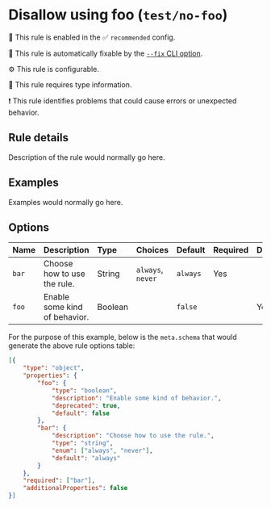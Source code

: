 # Disallow using foo (`test/no-foo`)

💼 This rule is enabled in the ✅ `recommended` config.

🔧 This rule is automatically fixable by the [`--fix` CLI option](https://eslint.org/docs/latest/user-guide/command-line-interface#--fix).

⚙️ This rule is configurable.

💭 This rule requires type information.

❗ This rule identifies problems that could cause errors or unexpected behavior.

<!-- end auto-generated rule header -->

## Rule details

Description of the rule would normally go here.

## Examples

Examples would normally go here.

## Options

<!-- begin auto-generated rule options list -->

| Name  | Description                   | Type    | Choices           | Default  | Required | Deprecated |
| :---- | :---------------------------- | :------ | :---------------- | :------- | :------- | :--------- |
| `bar` | Choose how to use the rule.   | String  | `always`, `never` | `always` | Yes      |            |
| `foo` | Enable some kind of behavior. | Boolean |                   | `false`  |          | Yes        |

<!-- end auto-generated rule options list -->

For the purpose of this example, below is the `meta.schema` that would generate the above rule options table:

```json
[{
    "type": "object",
    "properties": {
        "foo": {
            "type": "boolean",
            "description": "Enable some kind of behavior.",
            "deprecated": true,
            "default": false
        },
        "bar": {
            "description": "Choose how to use the rule.",
            "type": "string",
            "enum": ["always", "never"],
            "default": "always"
        }
    },
    "required": ["bar"],
    "additionalProperties": false
}]
```
